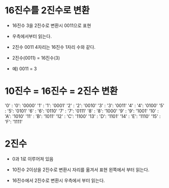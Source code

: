 # 16진수를 2진수로 변환

- 16진수 3을 2진수로 변환시 0011으로 표현
- 우측에서부터 읽는다.
- 2진수 0011 4자리는 16진수 1자리 수와 같다.

- 2진수(0011) = 16진수(3)
- 예) 0011 = 3

# 10진수 = 16진수 = 2진수 변환

'0' : '0': '0000'
'1' : '1': '0001'
'2' : '2': '0010'
'3' : '3': '0011'
'4' : '4': '0100'
'5' : '5': '0101'
'6' : '6': '0110'
'7' : '7': '0111'
'8' : '8': '1000'
'9' : '9': '1001'
'10' : 'A': '1010'
'11' : 'B': '1011'
'12' : 'C': '1100'
'13' : 'D': '1101'
'14' : 'E': '1110'
'15' : 'F': '1111'

# 2진수

- 0과 1로 이루어져 있음

- 10진수 2이상을 2진수로 변환시 자리를 옮겨서 표현 왼쪽에서 부터 읽는다.

- 16진수에서 2진수로 변환시 우측에서 부터 읽는다.
